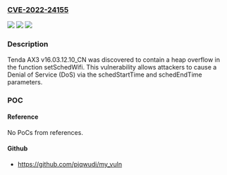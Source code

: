 ### [CVE-2022-24155](https://cve.mitre.org/cgi-bin/cvename.cgi?name=CVE-2022-24155)
![](https://img.shields.io/static/v1?label=Product&message=n%2Fa&color=blue)
![](https://img.shields.io/static/v1?label=Version&message=n%2Fa&color=blue)
![](https://img.shields.io/static/v1?label=Vulnerability&message=n%2Fa&color=brighgreen)

### Description

Tenda AX3 v16.03.12.10_CN was discovered to contain a heap overflow in the function setSchedWifi. This vulnerability allows attackers to cause a Denial of Service (DoS) via the schedStartTime and schedEndTime parameters.

### POC

#### Reference
No PoCs from references.

#### Github
- https://github.com/pjqwudi/my_vuln

